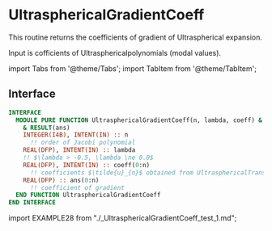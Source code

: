 # UltrasphericalGradientCoeff

This routine returns the coefficients of gradient of Ultraspherical expansion.

Input is cofficients of Ultrasphericalpolynomials (modal values).

import Tabs from '@theme/Tabs';
import TabItem from '@theme/TabItem';

## Interface

<Tabs>
<TabItem value="interface" label="܀ Interface" default>

```fortran
INTERFACE
  MODULE PURE FUNCTION UltrasphericalGradientCoeff(n, lambda, coeff) &
    & RESULT(ans)
    INTEGER(I4B), INTENT(IN) :: n
      !! order of Jacobi polynomial
    REAL(DFP), INTENT(IN) :: lambda
    !! $\lambda > -0.5, \lambda \ne 0.0$
    REAL(DFP), INTENT(IN) :: coeff(0:n)
      !! coefficients $\tilde{u}_{n}$ obtained from UltrasphericalTransform
    REAL(DFP) :: ans(0:n)
      !! coefficient of gradient
  END FUNCTION UltrasphericalGradientCoeff
END INTERFACE
```

</TabItem>

<TabItem value="example" label="️܀ See example">

import EXAMPLE28 from "./_UltrasphericalGradientCoeff_test_1.md";

<EXAMPLE28 />

</TabItem>

<TabItem value="close" label="↢ ">

</TabItem>
</Tabs>
